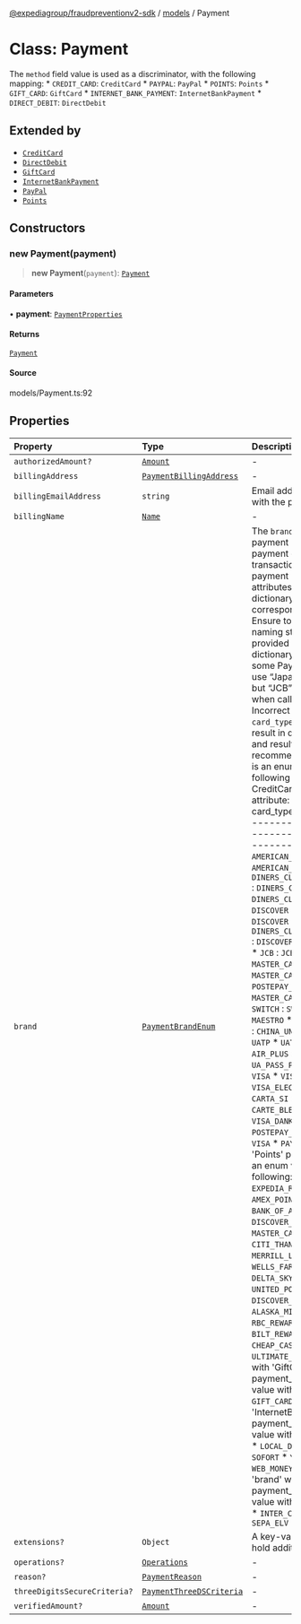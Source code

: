 [@expediagroup/fraudpreventionv2-sdk](../../index.md) / [models](../index.md) / Payment

# Class: Payment

The `method` field value is used as a discriminator, with the following mapping: * `CREDIT_CARD`: `CreditCard` * `PAYPAL`: `PayPal` * `POINTS`: `Points` * `GIFT_CARD`: `GiftCard` * `INTERNET_BANK_PAYMENT`: `InternetBankPayment` * `DIRECT_DEBIT`: `DirectDebit`

## Extended by

- [`CreditCard`](CreditCard.md)
- [`DirectDebit`](DirectDebit.md)
- [`GiftCard`](GiftCard.md)
- [`InternetBankPayment`](InternetBankPayment.md)
- [`PayPal`](PayPal.md)
- [`Points`](Points.md)

## Constructors

### new Payment(payment)

> **new Payment**(`payment`): [`Payment`](Payment.md)

#### Parameters

• **payment**: [`PaymentProperties`](../interfaces/PaymentProperties.md)

#### Returns

[`Payment`](Payment.md)

#### Source

models/Payment.ts:92

## Properties

| Property | Type | Description |
| :------ | :------ | :------ |
| `authorizedAmount?` | [`Amount`](Amount.md) | - |
| `billingAddress` | [`PaymentBillingAddress`](PaymentBillingAddress.md) | - |
| `billingEmailAddress` | `string` | Email address associated with the payment. |
| `billingName` | [`Name`](Name.md) | - |
| `brand` | [`PaymentBrandEnum`](../type-aliases/PaymentBrandEnum.md) | The `brand` field value is the payment brand used for payment on this transaction. For credit card payment method ensure attributes mentioned in dictionary below are set to corresponding values only. Ensure to comply with the naming standards provided in below dictionary. For example, some Payment processors use “Japan Credit Bureau” but “JCB” should be used when calling Fraud API. Incorrect `brand` - `card_type` combination will result in data quality issues and result in degraded risk recommendation. \'brand\' is an enum value with the following mapping with CreditCard \'card_type\' attribute: *       brand                 :      card_type * ------------------------------------------------------- * `AMERICAN_EXPRESS`          : `AMERICAN_EXPRESS` * `DINERS_CLUB_INTERNATIONAL` : `DINERS_CLUB` * `BC_CARD`                   : `DINERS_CLUB` * `DISCOVER`                  : `DISCOVER` * `BC_CARD`                   : `DISCOVER` * `DINERS_CLUB_INTERNATIONAL` : `DISCOVER` * `JCB`                       : `DISCOVER` * `JCB`                       : `JCB` * `MASTER_CARD`               : `MASTER_CARD` * `MAESTRO`                   : `MASTER_CARD` * `POSTEPAY_MASTERCARD`       : `MASTER_CARD` * `SOLO`                      : `SOLO` * `SWITCH`                    : `SWITCH` * `MAESTRO`                   : `MAESTRO` * `CHINA_UNION_PAY`           : `CHINA_UNION_PAY` * `UATP`                      : `UATP` * `UATP_SUPPLY`               : `UATP` * `AIR_PLUS`                  : `UATP` * `UA_PASS_PLUS`              : `UATP` * `VISA`                      : `VISA` * `VISA_DELTA`                : `VISA` * `VISA_ELECTRON`             : `VISA` * `CARTA_SI`                  : `VISA` * `CARTE_BLEUE`               : `VISA` * `VISA_DANKORT`              : `VISA` * `POSTEPAY_VISA_ELECTRON`    : `VISA` * `PAYPAL`                    :  \'brand\' with \'Points\' payment_type is an enum value with following: * `EXPEDIA_REWARDS` * `AMEX_POINTS` * `BANK_OF_AMERICA_REWARDS` * `DISCOVER_POINTS` * `MASTER_CARD_POINTS` * `CITI_THANK_YOU_POINTS` * `MERRILL_LYNCH_REWARDS` * `WELLS_FARGO_POINTS` * `DELTA_SKY_MILES` * `UNITED_POINTS` * `DISCOVER_MILES` * `ALASKA_MILES` * `RBC_REWARDS` * `BILT_REWARDS` * `ORBUCKS` * `CHEAP_CASH` * `BONUS_PLUS` * `ULTIMATE_REWARDS`  \'brand\' with \'GiftCard\' payment_type is an enum value with following: * `GIFT_CARD`  \'brand\' with \'InternetBankPayment\' payment_type is an enum value with following: * `IBP` * `LOCAL_DEBIT_CARD` * `SOFORT` * `YANDEX` * `WEB_MONEY` * `QIWI` * `BITCOIN`  \'brand\' with \'DirectDebit\' payment_type is an enum value with following: * `ELV` * `INTER_COMPANY` * `SEPA_ELV` |
| `extensions?` | `Object` | A key-value pair map to hold additional attributes. |
| `operations?` | [`Operations`](Operations.md) | - |
| `reason?` | [`PaymentReason`](../type-aliases/PaymentReason.md) | - |
| `threeDigitsSecureCriteria?` | [`PaymentThreeDSCriteria`](PaymentThreeDSCriteria.md) | - |
| `verifiedAmount?` | [`Amount`](Amount.md) | - |
